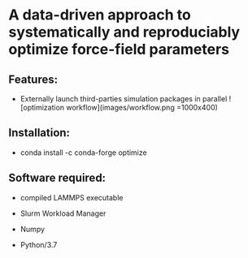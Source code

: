 # A data-driven approach to systematically and reproduciably optimize force-field parameters 

## Features: 

* Externally launch third-parties simulation packages in parallel   ![optimization workflow](images/workflow.png =1000x400) 


## Installation: 

* conda install -c conda-forge optimize 

## Software required:

* compiled LAMMPS executable 

* Slurm Workload Manager  

* Numpy  

* Python/3.7  
